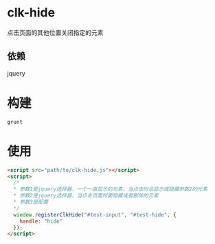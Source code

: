 # clk-hide
点击页面的其他位置关闭指定的元素

## 依赖
jquery

# 构建
```
grunt
```

# 使用
```html
<script src="path/to/clk-hide.js"></script>
<script>
  /*
  * 参数1是jquery选择器，一个一直显示的元素，当点击时会显示或隐藏参数2的元素
  * 参数2是jquery选择器，当点击页面时要隐藏或者删除的元素
  * 参数3是配置
  */
  window.registerClkHide("#test-input", "#test-hide", {
    handle: "hide"
  });
</script>
```
